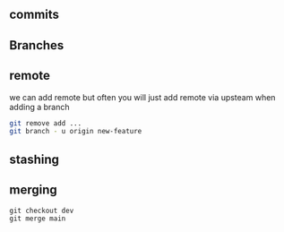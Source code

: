  ## commits

 ## Branches

 ## remote 
 
we can add remote but often you will just add remote via upsteam when adding a branch 
```sh
git remove add ...
git branch - u origin new-feature
```
## stashing

## merging

```
git checkout dev
git merge main 
```

## 
